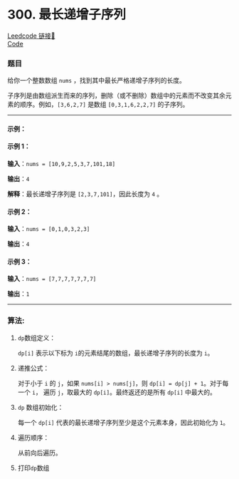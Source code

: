 # 300. 最长递增子序列

[Leedcode 链接🔗](https://leetcode.cn/problems/longest-increasing-subsequence/description/)  
[Code](https://github.com/alstondu/lc/blob/main/300/300.cpp)

### 题目

给你一个整数数组 ```nums``` ，找到其中最长严格递增子序列的长度。

子序列是由数组派生而来的序列，删除（或不删除）数组中的元素而不改变其余元素的顺序。例如，```[3,6,2,7]``` 是数组 `[0,3,1,6,2,2,7]` 的子序列。

---

#### 示例：

#### 示例 1：

**输入**：```nums = [10,9,2,5,3,7,101,18]```

**输出**：`4`

**解释**：最长递增子序列是 `[2,3,7,101]`，因此长度为 `4` 。

#### 示例 2：

**输入**：`nums = [0,1,0,3,2,3]`

**输出**：`4`

#### 示例 3：

**输入**：`nums = [7,7,7,7,7,7,7]`

**输出**：`1`

---

### 算法:
 
1.  ```dp```数组定义：
	
	```dp[i]``` 表示以下标为 ```i```的元素结尾的数组，最长递增子序列的长度为 `i`。
		  		  	 
2. 递推公式：
	
	对于小于 `i` 的 `j`，如果 `nums[i] > nums[j]`，则 `dp[i] = dp[j] + 1`。对于每一个 `i`， 遍历 `j`，取最大的 `dp[i]`。最终返还的是所有 `dp[i]` 中最大的。

  
3. ```dp``` 数组初始化：

	每一个 `dp[i]` 代表的最长递增子序列至少是这个元素本身，因此初始化为 `1`。

4. 遍历顺序：
	
	从前向后遍历。
  
5. 打印```dp```数组